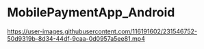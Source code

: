 # MobilePaymentApp_Android



https://user-images.githubusercontent.com/116191602/231546752-50d9319b-8d34-44df-9caa-0d0957a5ee81.mp4

